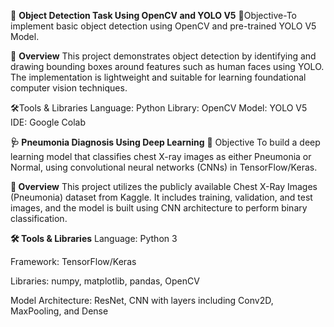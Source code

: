🎯 **Object Detection Task Using OpenCV and YOLO V5**
📍Objective-To implement basic object detection using OpenCV and pre-trained YOLO V5 Model.

🧠 **Overview**
This project demonstrates object detection by identifying and drawing bounding boxes around features such as human faces using YOLO. The implementation is lightweight and suitable for learning foundational computer vision techniques.

🛠️Tools & Libraries
Language: Python
Library: OpenCV
Model: YOLO V5
IDE: Google Colab


**🩺 Pneumonia Diagnosis Using Deep Learning**
📍 Objective
To build a deep learning model that classifies chest X-ray images as either Pneumonia or Normal, using convolutional neural networks (CNNs) in TensorFlow/Keras.

**🧠 Overview**
This project utilizes the publicly available Chest X-Ray Images (Pneumonia) dataset from Kaggle. It includes training, validation, and test images, and the model is built using CNN architecture to perform binary classification.

**🛠️ Tools & Libraries**
Language: Python 3

Framework: TensorFlow/Keras

Libraries: numpy, matplotlib, pandas, OpenCV

Model Architecture: ResNet, CNN with layers including Conv2D, MaxPooling, and Dense

